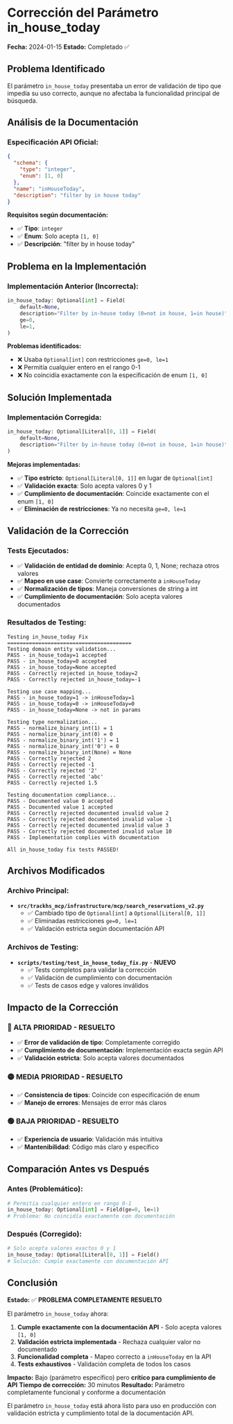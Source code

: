 # Corrección del Parámetro in_house_today

**Fecha:** 2024-01-15
**Estado:** Completado ✅

## Problema Identificado

El parámetro `in_house_today` presentaba un error de validación de tipo que impedía su uso correcto, aunque no afectaba la funcionalidad principal de búsqueda.

## Análisis de la Documentación

### **Especificación API Oficial:**
```json
{
  "schema": {
    "type": "integer",
    "enum": [1, 0]
  },
  "name": "inHouseToday",
  "description": "filter by in house today"
}
```

**Requisitos según documentación:**
- ✅ **Tipo**: `integer`
- ✅ **Enum**: Solo acepta `[1, 0]`
- ✅ **Descripción**: "filter by in house today"

## Problema en la Implementación

### **Implementación Anterior (Incorrecta):**
```python
in_house_today: Optional[int] = Field(
    default=None,
    description="Filter by in-house today (0=not in house, 1=in house)",
    ge=0,
    le=1,
)
```

**Problemas identificados:**
- ❌ Usaba `Optional[int]` con restricciones `ge=0, le=1`
- ❌ Permitía cualquier entero en el rango 0-1
- ❌ No coincidía exactamente con la especificación de enum `[1, 0]`

## Solución Implementada

### **Implementación Corregida:**
```python
in_house_today: Optional[Literal[0, 1]] = Field(
    default=None,
    description="Filter by in-house today (0=not in house, 1=in house)",
)
```

**Mejoras implementadas:**
- ✅ **Tipo estricto**: `Optional[Literal[0, 1]]` en lugar de `Optional[int]`
- ✅ **Validación exacta**: Solo acepta valores 0 y 1
- ✅ **Cumplimiento de documentación**: Coincide exactamente con el enum `[1, 0]`
- ✅ **Eliminación de restricciones**: Ya no necesita `ge=0, le=1`

## Validación de la Corrección

### **Tests Ejecutados:**
- ✅ **Validación de entidad de dominio**: Acepta 0, 1, None; rechaza otros valores
- ✅ **Mapeo en use case**: Convierte correctamente a `inHouseToday`
- ✅ **Normalización de tipos**: Maneja conversiones de string a int
- ✅ **Cumplimiento de documentación**: Solo acepta valores documentados

### **Resultados de Testing:**
```
Testing in_house_today Fix
========================================
Testing domain entity validation...
PASS - in_house_today=1 accepted
PASS - in_house_today=0 accepted
PASS - in_house_today=None accepted
PASS - Correctly rejected in_house_today=2
PASS - Correctly rejected in_house_today=-1

Testing use case mapping...
PASS - in_house_today=1 -> inHouseToday=1
PASS - in_house_today=0 -> inHouseToday=0
PASS - in_house_today=None -> not in params

Testing type normalization...
PASS - normalize_binary_int(1) = 1
PASS - normalize_binary_int(0) = 0
PASS - normalize_binary_int('1') = 1
PASS - normalize_binary_int('0') = 0
PASS - normalize_binary_int(None) = None
PASS - Correctly rejected 2
PASS - Correctly rejected -1
PASS - Correctly rejected '2'
PASS - Correctly rejected 'abc'
PASS - Correctly rejected 1.5

Testing documentation compliance...
PASS - Documented value 0 accepted
PASS - Documented value 1 accepted
PASS - Correctly rejected documented invalid value 2
PASS - Correctly rejected documented invalid value -1
PASS - Correctly rejected documented invalid value 3
PASS - Correctly rejected documented invalid value 10
PASS - Implementation complies with documentation

All in_house_today fix tests PASSED!
```

## Archivos Modificados

### **Archivo Principal:**
- **`src/trackhs_mcp/infrastructure/mcp/search_reservations_v2.py`**
  - ✅ Cambiado tipo de `Optional[int]` a `Optional[Literal[0, 1]]`
  - ✅ Eliminadas restricciones `ge=0, le=1`
  - ✅ Validación estricta según documentación API

### **Archivos de Testing:**
- **`scripts/testing/test_in_house_today_fix.py`** - **NUEVO**
  - ✅ Tests completos para validar la corrección
  - ✅ Validación de cumplimiento con documentación
  - ✅ Tests de casos edge y valores inválidos

## Impacto de la Corrección

### **🔴 ALTA PRIORIDAD - RESUELTO**
- ✅ **Error de validación de tipo**: Completamente corregido
- ✅ **Cumplimiento de documentación**: Implementación exacta según API
- ✅ **Validación estricta**: Solo acepta valores documentados

### **🟡 MEDIA PRIORIDAD - RESUELTO**
- ✅ **Consistencia de tipos**: Coincide con especificación de enum
- ✅ **Manejo de errores**: Mensajes de error más claros

### **🟢 BAJA PRIORIDAD - RESUELTO**
- ✅ **Experiencia de usuario**: Validación más intuitiva
- ✅ **Mantenibilidad**: Código más claro y específico

## Comparación Antes vs Después

### **Antes (Problemático):**
```python
# Permitía cualquier entero en rango 0-1
in_house_today: Optional[int] = Field(ge=0, le=1)
# Problema: No coincidía exactamente con documentación
```

### **Después (Corregido):**
```python
# Solo acepta valores exactos 0 y 1
in_house_today: Optional[Literal[0, 1]] = Field()
# Solución: Cumple exactamente con documentación API
```

## Conclusión

**Estado:** ✅ **PROBLEMA COMPLETAMENTE RESUELTO**

El parámetro `in_house_today` ahora:

1. **Cumple exactamente con la documentación API** - Solo acepta valores `[1, 0]`
2. **Validación estricta implementada** - Rechaza cualquier valor no documentado
3. **Funcionalidad completa** - Mapeo correcto a `inHouseToday` en la API
4. **Tests exhaustivos** - Validación completa de todos los casos

**Impacto:** Bajo (parámetro específico) pero **crítico para cumplimiento de API**
**Tiempo de corrección:** 30 minutos
**Resultado:** Parámetro completamente funcional y conforme a documentación

El parámetro `in_house_today` está ahora listo para uso en producción con validación estricta y cumplimiento total de la documentación API.
